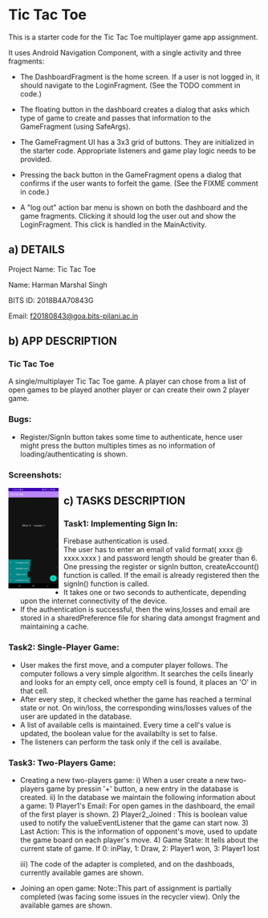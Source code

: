# Tic Tac Toe

This is a starter code for the Tic Tac Toe multiplayer game app assignment.

It uses Android Navigation Component, with a single activity and three fragments:

- The DashboardFragment is the home screen. If a user is not logged in, it should navigate to the
LoginFragment. (See the TODO comment in code.)

- The floating button in the dashboard creates a dialog that asks which type of game to create and
passes that information to the GameFragment (using SafeArgs).

- The GameFragment UI has a 3x3 grid of buttons. They are initialized in the starter code.
Appropriate listeners and game play logic needs to be provided.

- Pressing the back button in the GameFragment opens a dialog that confirms if the user wants to
forfeit the game. (See the FIXME comment in code.)

- A "log out" action bar menu is shown on both the dashboard and the game fragments. Clicking it
should log the user out and show the LoginFragment. This click is handled in the MainActivity.



## a) DETAILS
Project Name: Tic Tac Toe

Name: Harman Marshal Singh

BITS ID: 2018B4A70843G

Email: f20180843@goa.bits-pilani.ac.in


## b) APP DESCRIPTION
### Tic Tac Toe
A single/multiplayer Tic Tac Toe game. A player can chose from a list of open games to be played another player or can create their own 2 player game. 
### Bugs:
  * Register/SignIn button takes some time to authenticate, hence user might press the button multiples times as no information of loading/authenticating is shown.  
### Screenshots:
<img src="1.jpg"
     alt="Markdown Monster icon"
     style="float: left; margin-right: 10px;"
     width="100"
     height="200"/>

## c) TASKS DESCRIPTION
### Task1: Implementing Sign In:
  * Firebase authentication is used.
  * The user has to enter an email of valid format( xxxx @ xxxx.xxxx ) and password length should be greater than 6.
  * One pressing the register or signIn button, createAccount() function is called. If the email is already registered then the signIn() function is called.
  * It takes one or two seconds to authenticate, depending upon the internet connectivity of the device. 
  * If the authentication is successful, then the wins,losses and email are stored in a sharedPreference file for sharing data amongst fragment and maintaining a cache.
  
### Task2: Single-Player Game:
  * User makes the first move, and a computer player follows. The computer follows a very simple algorithm. It searches the cells linearly and looks for an empty cell, once empty cell is found, it places an 'O' in that cell.
  * After every step, it checked whether the game has reached a terminal state or not. On win/loss, the corresponding wins/losses values of the user are updated in the database. 
  * A list of available cells is maintained. Every time a cell's value is updated, the boolean value for the availabilty is set to false.
  * The listeners can perform the task only if the cell is availabe.
  
 ### Task3: Two-Players Game:
  * Creating a new two-players game:
      i) When a user create a new two-players game by pressin '+' button, a new entry in the database is created.
      ii) In the database we maintain the following information about a game:
            1) Player1's Email: For open games in the dashboard, the email of the first player is shown.
            2) Player2_Joined : This is boolean value used to notify the valueEventListener that the game can start now. 
            3) Last Action: This is the information of opponent's move, used to update the game board on each player's move.
            4) Game State: It tells about the current state of game. If  0: inPlay,  1: Draw,  2: Player1 won, 3: Player1 lost
      
      iii) The code of the adapter is completed, and on the dashboads, currently available games are shown.
  * Joining an open game:  Note::This part of assignment is partially completed (was facing some issues in the recycler view). Only the available games are shown.
  
  
 
  
  
  
  
